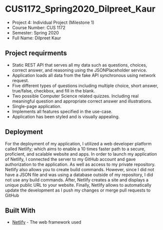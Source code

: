 # CUS1172_Spring2020_Dilpreet_Kaur
- Project 4: Individual Project (Milestone 1)
- Course Number: CUS 1172 
- Semester: Spring 2020
- Full Name: Dilpreet Kaur

## Project requirments 
- Static REST API that serves all my data such as questions, choices, correct answer, and reasoning using the JSONPlaceholder service. 
- Application loads all data from the fake API synchronous using network request.
- Five different types of questions including multiple choice, short answer, true/false, checkbox, and fill in the blank. 
- Two possible Computer Science related quizzes. Including real meaningful question and appropriate correct answer and illustrations.
- Single-page application.
- Implements all features specified in the use-case.
- Application has been styled and is visually appealing.


## Deployment 
For the deployment of my application, I utilized a web developer platform called Netlify; which aims to enable a 10 times faster path to a secure, proficient, and scalable website and apps. In order to launch my application of Netlify, I connected the server to my GitHub account and gave authorization to the application. As well as access to my private repository.  Netlify also allows you to create build commands. However, since I did not have a JSON file and was using a database outside of my repository, I did not use any build commands. After, Netlify creates a site and displays a unique public URL to your website. Finally, Netlify allows to automatically update the development as I push my changes or merge pull requests to GitHub

## Built With
* [Netlify](https://www.netlify.com/) - The web framework used
